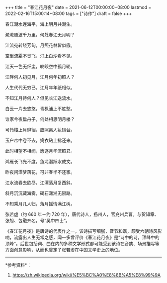 +++
title = "春江花月夜"
date = 2021-06-12T00:00:00+08:00
lastmod = 2022-02-16T15:00:14+08:00
tags = ["诗作"]
draft = false
+++

春江潮水连海平，海上明月共潮生。

滟滟随波千万里，何处春江无月明？

江流宛转绕芳甸，月照花林皆似霰。

空里流霜不觉飞，汀上白沙看不见。

江天一色无纤尘，皎皎空中孤月轮。

江畔何人初见月，江月何年初照人？

人生代代无穷已，江月年年祇相似。

不知江月待何人？但见长江送流水。

白云一片去悠悠，青枫浦上不胜愁。

谁家今夜扁舟子，何处相思明月楼？

可怜楼上月徘徊，应照离人妆镜台。

玉户帘中卷不去，捣衣砧上拂还来。

此时相望不相闻，愿逐月华流照君。

鸿雁长飞光不度，鱼龙潜跃水成文。

昨夜闲潭梦落花，可非春半不还家。

江水流春去欲尽，江潭落月复西斜。

斜月沉沉藏海雾，碣石潇湘无限路。

不知乘月几人归，落月摇情满江树。

张若虚（约 660 年－约 720 年），唐代诗人，扬州人，官兖州兵曹。与贺知章、张旭、包融齐名，号“吴中四士”。

《春江花月夜》是唐诗的代表作之一，该诗描写细腻，音节和谐，颇受六朝诗风影响，流露出人生无常之感，闻一多曾评价《春江花月夜》是“诗中的诗，顶峰中的顶峰”。后世包括词、曲在内的多种文学形式都可能受到该诗在音韵、场景描写等方面创意影响，从而也奠定了张若虚在中国文学史上的地位。

---

\*参考资料\*：

1.  <https://zh.wikipedia.org/wiki/%E5%BC%A0%E8%8B%A5%E8%99%9A>